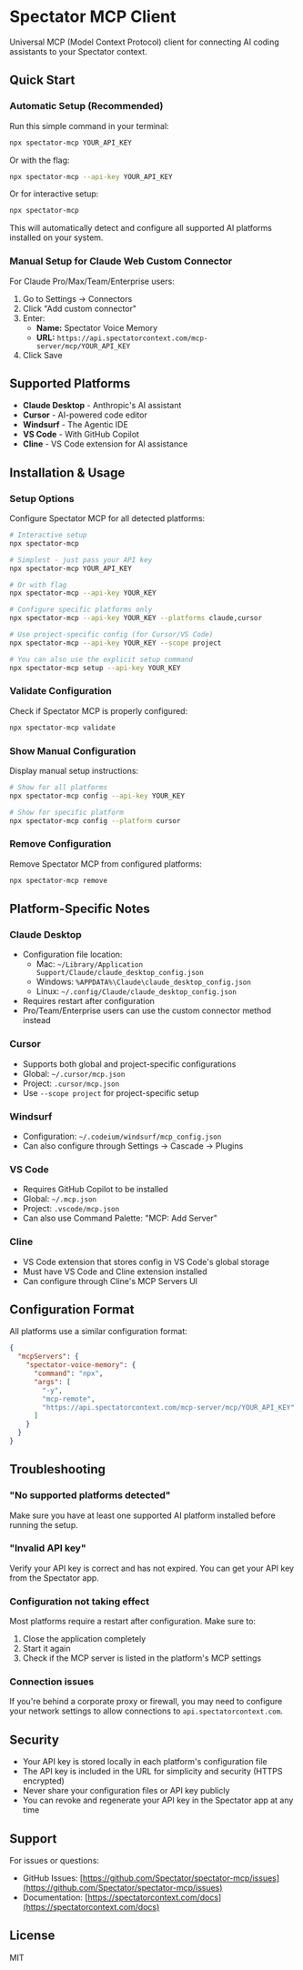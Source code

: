 # Spectator MCP Client

Universal MCP (Model Context Protocol) client for connecting AI coding assistants to your Spectator context.

## Quick Start

### Automatic Setup (Recommended)

Run this simple command in your terminal:

```bash
npx spectator-mcp YOUR_API_KEY
```

Or with the flag:

```bash
npx spectator-mcp --api-key YOUR_API_KEY
```

Or for interactive setup:

```bash
npx spectator-mcp
```

This will automatically detect and configure all supported AI platforms installed on your system.

### Manual Setup for Claude Web Custom Connector

For Claude Pro/Max/Team/Enterprise users:

1. Go to Settings → Connectors
2. Click "Add custom connector"
3. Enter:
   - **Name:** Spectator Voice Memory
   - **URL:** `https://api.spectatorcontext.com/mcp-server/mcp/YOUR_API_KEY`
4. Click Save

## Supported Platforms

- **Claude Desktop** - Anthropic's AI assistant
- **Cursor** - AI-powered code editor
- **Windsurf** - The Agentic IDE
- **VS Code** - With GitHub Copilot
- **Cline** - VS Code extension for AI assistance

## Installation & Usage

### Setup Options

Configure Spectator MCP for all detected platforms:

```bash
# Interactive setup
npx spectator-mcp

# Simplest - just pass your API key
npx spectator-mcp YOUR_API_KEY

# Or with flag
npx spectator-mcp --api-key YOUR_KEY

# Configure specific platforms only  
npx spectator-mcp --api-key YOUR_KEY --platforms claude,cursor

# Use project-specific config (for Cursor/VS Code)
npx spectator-mcp --api-key YOUR_KEY --scope project

# You can also use the explicit setup command
npx spectator-mcp setup --api-key YOUR_KEY
```

### Validate Configuration

Check if Spectator MCP is properly configured:

```bash
npx spectator-mcp validate
```

### Show Manual Configuration

Display manual setup instructions:

```bash
# Show for all platforms
npx spectator-mcp config --api-key YOUR_KEY

# Show for specific platform
npx spectator-mcp config --platform cursor
```

### Remove Configuration

Remove Spectator MCP from configured platforms:

```bash
npx spectator-mcp remove
```

## Platform-Specific Notes

### Claude Desktop

- Configuration file location:
  - Mac: `~/Library/Application Support/Claude/claude_desktop_config.json`
  - Windows: `%APPDATA%\Claude\claude_desktop_config.json`
  - Linux: `~/.config/Claude/claude_desktop_config.json`
- Requires restart after configuration
- Pro/Team/Enterprise users can use the custom connector method instead

### Cursor

- Supports both global and project-specific configurations
- Global: `~/.cursor/mcp.json`
- Project: `.cursor/mcp.json`
- Use `--scope project` for project-specific setup

### Windsurf

- Configuration: `~/.codeium/windsurf/mcp_config.json`
- Can also configure through Settings → Cascade → Plugins

### VS Code

- Requires GitHub Copilot to be installed
- Global: `~/.mcp.json`
- Project: `.vscode/mcp.json`
- Can also use Command Palette: "MCP: Add Server"

### Cline

- VS Code extension that stores config in VS Code's global storage
- Must have VS Code and Cline extension installed
- Can configure through Cline's MCP Servers UI

## Configuration Format

All platforms use a similar configuration format:

```json
{
  "mcpServers": {
    "spectator-voice-memory": {
      "command": "npx",
      "args": [
        "-y",
        "mcp-remote",
        "https://api.spectatorcontext.com/mcp-server/mcp/YOUR_API_KEY"
      ]
    }
  }
}
```

## Troubleshooting

### "No supported platforms detected"

Make sure you have at least one supported AI platform installed before running the setup.

### "Invalid API key"

Verify your API key is correct and has not expired. You can get your API key from the Spectator app.

### Configuration not taking effect

Most platforms require a restart after configuration. Make sure to:
1. Close the application completely
2. Start it again
3. Check if the MCP server is listed in the platform's MCP settings

### Connection issues

If you're behind a corporate proxy or firewall, you may need to configure your network settings to allow connections to `api.spectatorcontext.com`.

## Security

- Your API key is stored locally in each platform's configuration file
- The API key is included in the URL for simplicity and security (HTTPS encrypted)
- Never share your configuration files or API key publicly
- You can revoke and regenerate your API key in the Spectator app at any time

## Support

For issues or questions:
- GitHub Issues: [https://github.com/Spectator/spectator-mcp/issues](https://github.com/Spectator/spectator-mcp/issues)
- Documentation: [https://spectatorcontext.com/docs](https://spectatorcontext.com/docs)

## License

MIT